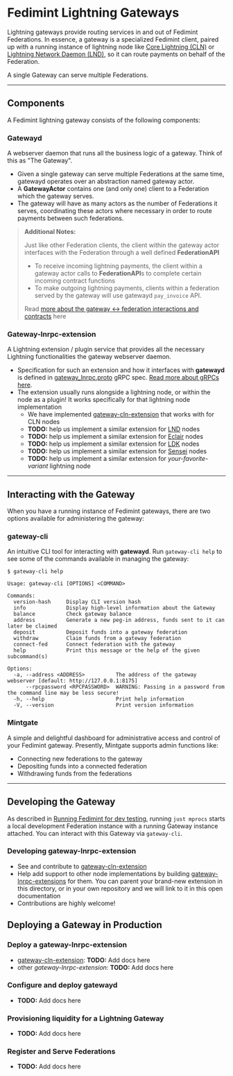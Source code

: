 # Fedimint Lightning Gateways

Lightning gateways provide routing services in and out of Fedimint Federations. In essence, a gateway is a specialized Fedimint client, paired up with a running instance of lightning node like [Core Lightning (CLN)](https://github.com/ElementsProject/lightning) or [Lightning Network Daemon (LND)](https://github.com/lightningnetwork/lnd), so it can route payments on behalf of the Federation.

A single Gateway can serve multiple Federations.

---

## Components

A Fedimint lightning gateway consists of the following components:

### Gatewayd

A webserver daemon that runs all the business logic of a gateway. Think of this as "The Gateway".

- Given a single gateway can serve multiple Federations at the same time, gatewayd operates over an abstraction named gateway actor.
- A **GatewayActor** contains one (and only one) client to a Federation which the gateway serves.
- The gateway will have as many actors as the number of Federations it serves, coordinating these actors where necessary in order to route payments between such federations.

> **Additional Notes:**
>
> Just like other Federation clients, the client within the gateway actor interfaces with the Federation through a well defined **FederationAPI**
>
> - To receive incoming lightning payments, the client within a gateway actor calls to **FederationAPI**s to complete certain incoming contract functions
> - To make outgoing lightning payments, clients within a federation served by the gateway will use gatewayd `pay_invoice` API.
>
> Read [more about the gateway <-> federation interactions and contracts](../modules/fedimint-ln-common/src/contracts/mod.rs) here

### Gateway-lnrpc-extension

A Lightning extension / plugin service that provides all the necessary Lightning functionalities the gateway webserver daemon.

- Specification for such an extension and how it interfaces with **gatewayd** is defined in [gateway_lnrpc.proto](../gateway/ln-gateway/proto/gateway_lnrpc.proto) gRPC spec. [Read more about gRPCs here](https://grpc.io/docs/what-is-grpc/introduction/).
- The extension usually runs alongside a lightning node, or within the node as a plugin! It works specifically for that lightning node implementation
  - We have implemented [gateway-cln-extension](../gateway/ln-gateway/src/bin/cln_extension.rs) that works with for CLN nodes
  - **TODO:** help us implement a similar extension for [LND](https://github.com/lightningnetwork/lnd) nodes
  - **TODO:** help us implement a similar extension for [Eclair](https://github.com/ACINQ/eclair) nodes
  - **TODO:** help us implement a similar extension for [LDK](https://github.com/lightningdevkit/ldk-node) nodes
  - **TODO:** help us implement a similar extension for [Sensei](https://github.com/L2-Technology/sensei) nodes
  - **TODO:** help us implement a similar extension for _your-favorite-variant_ lightning node

---

## Interacting with the Gateway

When you have a running instance of Fedimint gateways, there are two options available for administering the gateway:

### gateway-cli

An intuitive CLI tool for interacting with **gatewayd**. Run `gateway-cli help` to see some of the commands available in managing the gateway:

```shell
$ gateway-cli help

Usage: gateway-cli [OPTIONS] <COMMAND>

Commands:
  version-hash     Display CLI version hash
  info             Display high-level information about the Gateway
  balance          Check gateway balance
  address          Generate a new peg-in address, funds sent to it can later be claimed
  deposit          Deposit funds into a gateway federation
  withdraw         Claim funds from a gateway federation
  connect-fed      Connect federation with the gateway
  help             Print this message or the help of the given subcommand(s)

Options:
  -a, --address <ADDRESS>          The address of the gateway webserver [default: http://127.0.0.1:8175]
      --rpcpassword <RPCPASSWORD>  WARNING: Passing in a password from the command line may be less secure!
  -h, --help                       Print help information
  -V, --version                    Print version information
```

### Mintgate

A simple and delightful dashboard for administrative access and control of your Fedimint gateway. Presently, Mintgate supports admin functions like:

- Connecting new federations to the gateway
- Depositing funds into a connected federation
- Withdrawing funds from the federations

---

## Developing the Gateway

As described in [Running Fedimint for dev testing](./dev-running.md#using-the-gateway), running `just mprocs` starts a local development Federation instance with a running Gateway instance attached. You can interact with this Gateway via `gateway-cli`.

### Developing gateway-lnrpc-extension

- See and contribute to [gateway-cln-extension](../gateway/ln-gateway/src/bin/cln_extension.rs)
- Help add support to other node implementations by building [gateway-lnrpc-extensions](#gateway-lnrpc-extension) for them. You can parent your brand-new extension in this directory, or in your own repository and we will link to it in this open documentation
- Contributions are highly welcome!

## Deploying a Gateway in Production

### Deploy a gateway-lnrpc-extension

- [gateway-cln-extension](../gateway/ln-gateway/src/bin/cln_extension.rs): **TODO:** Add docs here
- other _gateway-lnrpc-extension_:  **TODO:** Add docs here

### Configure and deploy gatewayd

- **TODO:** Add docs here

### Provisioning liquidity for a Lightning Gateway

- **TODO:** Add docs here

### Register and Serve Federations

- **TODO:** Add docs here
